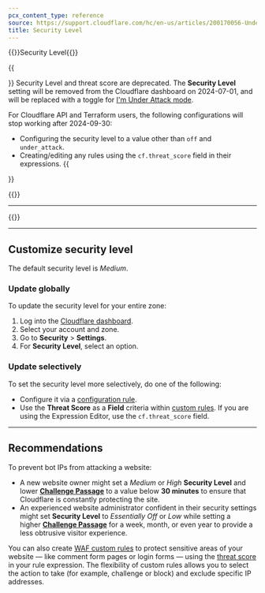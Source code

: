 ```yaml
---
pcx_content_type: reference
source: https://support.cloudflare.com/hc/en-us/articles/200170056-Understanding-the-Cloudflare-Security-Level
title: Security Level
---
```


{{<heading-pill style="deprecated">}}Security Level{{</heading-pill>}}

{{<Aside type="warning" header="Deprecation notice">}}
Security Level and threat score are deprecated. The **Security Level** setting will be removed from the Cloudflare dashboard on 2024-07-01, and will be replaced with a toggle for [I'm Under Attack mode](/fundamentals/reference/under-attack-mode/).

For Cloudflare API and Terraform users, the following configurations will stop working after 2024-09-30:
- Configuring the security level to a value other than `off` and `under_attack`.
- Creating/editing any rules using the `cf.threat_score` field in their expressions.
{{</Aside>}}

{{<render file=_security-level-description.md productFolder="waf">}}

---

{{<render file=_security-level-scores.md productFolder="waf">}}

---

## Customize security level

The default security level is _Medium_.

### Update globally

To update the security level for your entire zone:

1. Log into the [Cloudflare dashboard](https://dash.cloudflare.com).
2. Select your account and zone.
3. Go to **Security** > **Settings**.
4. For **Security Level**, select an option.

### Update selectively

To set the security level more selectively, do one of the following:

- Configure it via a [configuration rule](/rules/configuration-rules/).
- Use the **Threat Score** as a **Field** criteria within [custom rules](/waf/custom-rules/). If you are using the Expression Editor, use the `cf.threat_score` field.

---

## Recommendations

To prevent bot IPs from attacking a website:
- A new website owner might set a _Medium_ or _High_ **Security Level** and lower [**Challenge Passage**](/waf/tools/challenge-passage/) to a value below **30 minutes** to ensure that Cloudflare is constantly protecting the site.
- An experienced website administrator confident in their security settings might set **Security Level** to _Essentially Off_ or _Low_ while setting a higher [**Challenge Passage**](/waf/tools/challenge-passage/) for a week, month, or even year to provide a less obtrusive visitor experience.

You can also create [WAF custom rules](/waf/custom-rules/) to protect sensitive areas of your website — like comment form pages or login forms — using the [threat score](#threat-score) in your rule expression. The flexibility of custom rules allows you to select the action to take (for example, challenge or block) and exclude specific IP addresses.
